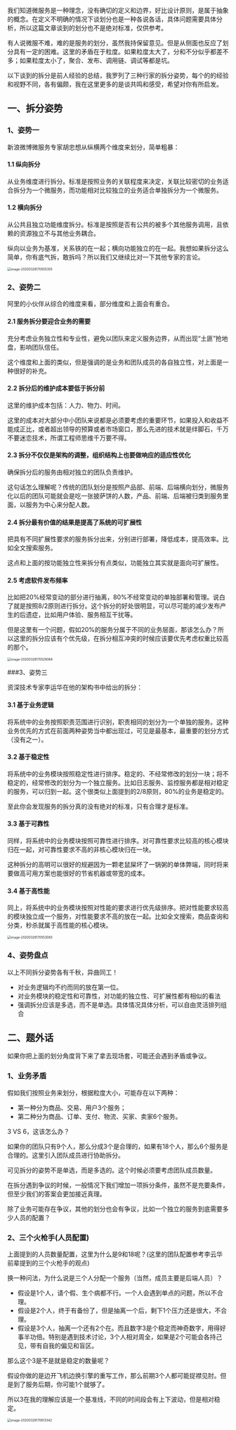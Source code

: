 我们知道微服务是一种理念，没有确切的定义和边界，好比设计原则，是属于抽象的概念。在定义不明确的情况下谈划分也是一种各说各话，具体问题需要具体分析，所以这篇文章谈到的划分也不是绝对标准，仅供参考。

有人说微服不难，难的是服务的划分，虽然我持保留意见。但是从侧面也反应了划分具有一定的困难。这里的矛盾在于粒度。如果粒度太大了，分和不分似乎都差不多；如果粒度太小了，聚合、发布、调用链、调试等都是坑。

以下谈到的拆分是前人经验的总结，我罗列了三种行家的拆分姿势，每个的的经验和视野不同，各有偏颇，我在这里更多的是谈共鸣和感受，希望对你有所启发。

## 一、拆分姿势

### 1、姿势一

新浪微博微服务专家胡忠想从纵横两个维度来划分，简单粗暴：

#### 1.1 纵向拆分

从业务维度进行拆分。标准是按照业务的关联程度来决定，关联比较密切的业务适合拆分为一个微服务，而功能相对比较独立的业务适合单独拆分为一个微服务。

#### 1.2 横向拆分

从公共且独立功能维度拆分。标准是按照是否有公共的被多个其他服务调用，且依赖的资源独立不与其他业务耦合。

纵向以业务为基准，关系铁的在一起；横向功能独立的在一起。我想如果拆分这么简单，你有底气拆，敢拆吗？所以我们又继续比对一下其他专家的言论。

<img src="https://tva1.sinaimg.cn/large/00831rSTgy1gd9r463k6ij30oi08e0u4.jpg" alt="image-20200328170505355" style="zoom:50%;" />

### 2、姿势二

阿里的小伙伴从综合的维度来看，部分维度和上面会有重合。

#### 2.1 服务拆分要迎合业务的需要

充分考虑业务独立性和专业性，避免以团队来定义服务边界，从而出现“土匪”抢地盘，影响团队信任。

这个维度和上面的类似，但是强调的是业务和团队成员的各自独立性，对上面是一种很好的补充。

#### 2.2 拆分后的维护成本要低于拆分前

这里的维护成本包括：人力、物力、时间。

这里的成本对大部分中小团队来说都是必须要考虑的重要环节，如果投入和收益不能成正比，或者超出领导的预算或者市场窗口，那么先进的技术就是绊脚石，千万不要迷恋技术，所谓工程师思维千万要不得。

#### 2.3 拆分不仅仅是架构的调整，组织结构上也要做响应的适应性优化

确保拆分后的服务由相对独立的团队负责维护。

这句话怎么理解呢？传统的团队划分是按照产品部、前端、后端横向划分，微服务化以后的团队可能就会是吃一张披萨饼的人数，产品、前端、后端被归类到服务里面，以服务为中心来分配人数。

#### 2.4 拆分最有价值的结果是提高了系统的可扩展性

把具有不同扩展性要求的服务拆分出来，分别进行部署，降低成本，提高效率。比如全文搜索服务。

这点和上面的按功能独立性来拆分有点类似，功能独立其实就是面向可扩展性。

#### 2.5 考虑软件发布频率

比如把20%经常变动的部分进行抽离，80%不经常变动的单独部署和管理。说白了就是按照8/2原则进行拆分。这个拆分的好处很明显，可以尽可能的减少发布产生的后遗症，比如用户体验、服务相互干扰等。

但是这里有一个问题，假如20%的服务分属于不同的业务层面，那该怎么办？所以这里的拆分应该有个优先级，在拆分相互冲突的时候应该要优先考虑权重比较高的那个。

<img src="https://tva1.sinaimg.cn/large/00831rSTgy1gd9r4l3swuj30ik0lsgo9.jpg" alt="image-20200328170529084" style="zoom:50%;" />

###3、姿势三

资深技术专家李运华在他的架构书中给出的拆分：

#### 3.1 基于业务逻辑

将系统中的业务按照职责范围进行识别，职责相同的划分为一个单独的服务。这种业务优先的方式在前面两种姿势当中都出现过，可见是最基本，最重要的划分方式（没有之一）。

#### 3.2 基于稳定性

将系统中的业务模块按照稳定性进行排序。稳定的、不经常修改的划分一块；将不稳定的，经常修改的划分为一个独立服务。比如日志服务、监控服务都是相对稳定的服务，可以归到一起。这个很类似上面提到的2/8原则，80%的业务是稳定的。

至此你会发现服务的拆分真的没有绝对的标准，只有合理才是标准。

#### 3.3 基于可靠性

同样，将系统中的业务模块按照可靠性进行排序。对可靠性要求比较高的核心模块归在一起，对可靠性要求不高的非核心模块归在一块。

这种拆分的高明可以很好的规避因为一颗老鼠屎坏了一锅粥的单体弊端，同时将来要做高可用方案也能很好的节省机器或带宽的成本。

#### 3.4 基于高性能

同上，将系统中的业务模块按照对性能的要求进行优先级排序。把对性能要求较高的模块独立成一个服务，对性能要求不高的放在一起。比如全文搜索，商品查询和分类，秒杀就属于高性能的核心模块。

<img src="https://tva1.sinaimg.cn/large/00831rSTgy1gd9r50l1n7j30ky0hi0uq.jpg" alt="image-20200328170553083" style="zoom:50%;" />

### 4、姿势盘点

以上不同拆分姿势各有千秋，异曲同工！

- 对业务逻辑均不约而同的放在第一位。
- 对业务模块的稳定性和可靠性，对功能的独立性、可扩展性都有相似的看法
- 强调拆分应该是多选，而不是单选。具体情况具体分析，可以自由灵活排列组合



## 二、题外话

如果你把上面的划分角度背下来了拿去现场套，可能还会遇到矛盾或争议。

### 1、业务矛盾

假如我们按照业务来划分，根据粒度大小，可能存在以下两种：

- 第一种分为商品、交易、用户3个服务；
- 第二种分为商品、订单、支付、物流、买家、卖家6个服务。

3 VS 6，这该怎么办？

如果你的团队只有9个人，那么分成3个是合理的，如果有18个人，那么6个服务是合理的。这里引入团队成员进行协助拆分。

可见拆分的姿势不是单选，而是多选的。这个时候必须要考虑团队成员数量。

在拆分遇到争议的时候，一般情况下我们增加一项拆分条件，虽然不是充要条件，但至少我们的答案会更加接近真理。

除了业务可能存在争议，其他的划分也会有争议，比如一个独立的服务到底需要多少人员的配置？

### 2、三个火枪手(人员配置)

上面提到的人员数量配置，这里为什么是9和18呢？(这里的团队配置参考李云华前辈提到的三个火枪手的观点)

换一种问法，为什么说是三个人分配一个服务（当然，成员主要是后端人员）？

- 假设是1个人，请个假、生个病都不行。一个人会遇到单点的问题，所以不合理。
- 假设是2个人，终于有备份了，但是抽离一个后，剩下1个压力还是很大，不合理。
- 假设是3个人，抽离一个还有2个在。而且数字3是个稳定而神奇数字，用得好事半功倍。特别是遇到技术讨论，3个人相对周全，如果是2个可能会各持己见，带有自我的偏见和盲区。

那么这个3是不是就是稳定的数量呢？

假设你做的是边开飞机边换引擎的重写工作，那么前期3个人都可能捉襟见肘。但是到了服务后期，你可能1个就够了。

所以3在我的理解应该是一个基准线，不同的时间段会有上下波动，但是相对稳定。

<img src="/Users/song/Library/Application Support/typora-user-images/image-20200328170613342.png" alt="image-20200328170613342" style="zoom:50%;" />

